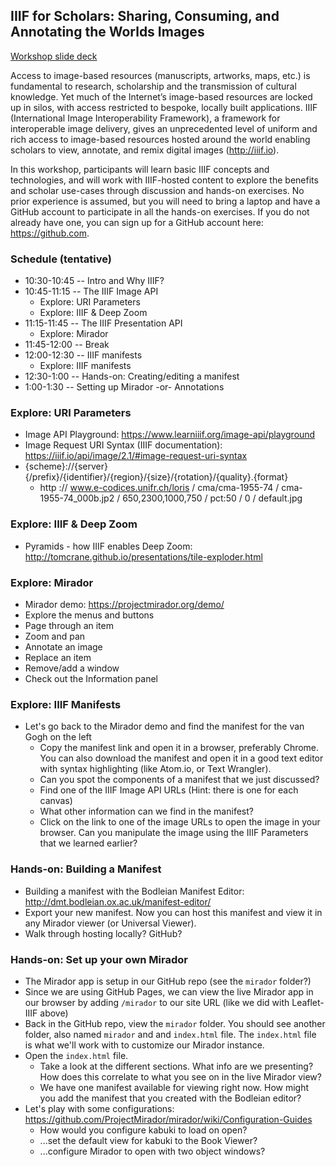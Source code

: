 ## IIIF for Scholars: Sharing, Consuming, and Annotating the Worlds Images

[Workshop slide deck](https://docs.google.com/presentation/d/e/2PACX-1vQFfsl0vXl0G9KnPZKlzJOABY_JSR-R2Q81331mI5Qp0cYUBAijbw8xjcGmYZ6dpAjONFvQuKjMXmP2/pub?start=false&loop=false&delayms=60000&slide=id.g48a2113b32_0_167)

Access to image-based resources (manuscripts, artworks, maps, etc.) is fundamental to research, scholarship and the transmission of cultural knowledge. Yet much of the Internet’s image-based resources are locked up in silos, with access restricted to bespoke, locally built applications. IIIF (International Image Interoperability Framework), a framework for interoperable image delivery, gives an unprecedented level of uniform and rich access to image-based resources hosted around the world enabling scholars to view, annotate, and remix digital images (http://iiif.io).

In this workshop, participants will learn basic IIIF concepts and technologies, and will work with IIIF-hosted content to explore the benefits and scholar use-cases through discussion and hands-on exercises. No prior experience is assumed, but you will need to bring a laptop and have a GitHub account to participate in all the hands-on exercises. If you do not already have one, you can sign up for a GitHub account here: https://github.com.

### Schedule (tentative)
* 10:30-10:45 -- Intro and Why IIIF?
* 10:45-11:15 -- The IIIF Image API
    * Explore: URI Parameters
    * Explore: IIIF & Deep Zoom
* 11:15-11:45 -- The IIIF Presentation API
    * Explore: Mirador
* 11:45-12:00 -- Break
* 12:00-12:30 -- IIIF manifests
    * Explore: IIIF manifests
* 12:30-1:00 -- Hands-on: Creating/editing a manifest
* 1:00-1:30 -- Setting up Mirador -or- Annotations

### Explore: URI Parameters
* Image API Playground: https://www.learniiif.org/image-api/playground
* Image Request URI Syntax (IIIF documentation): https://iiif.io/api/image/2.1/#image-request-uri-syntax
* {scheme}://{server}{/prefix}/{identifier}/{region}/{size}/{rotation}/{quality}.{format}
    * http :// www.e-codices.unifr.ch/loris / cma/cma-1955-74 / cma-1955-74_000b.jp2 / 650,2300,1000,750 / pct:50 / 0 / default.jpg

### Explore: IIIF & Deep Zoom
* Pyramids - how IIIF enables Deep Zoom: http://tomcrane.github.io/presentations/tile-exploder.html

### Explore: Mirador
* Mirador demo: https://projectmirador.org/demo/
* Explore the menus and buttons
* Page through an item
* Zoom and pan
* Annotate an image
* Replace an item
* Remove/add a window
* Check out the Information panel

### Explore: IIIF Manifests
* Let's go back to the Mirador demo and find the manifest for the van Gogh on the left
    * Copy the manifest link and open it in a browser, preferably Chrome. You can also download the manifest and open it in a good text editor with syntax highlighting (like Atom.io, or Text Wrangler).
    * Can you spot the components of a manifest that we just discussed?
    * Find one of the IIIF Image API URLs (Hint: there is one for each canvas)
    * What other information can we find in the manifest?
    * Click on the link to one of the image URLs to open the image in your browser. Can you manipulate the image using the IIIF Parameters that we learned earlier?

### Hands-on: Building a Manifest
* Building a manifest with the Bodleian Manifest Editor: http://dmt.bodleian.ox.ac.uk/manifest-editor/
* Export your new manifest. Now you can host this manifest and view it in any Mirador viewer (or Universal Viewer).
* Walk through hosting locally? GitHub?

### Hands-on: Set up your own Mirador
* The Mirador app is setup in our GitHub repo (see the `mirador` folder?)
* Since we are using GitHub Pages, we can view the live Mirador app in our browser by adding `/mirador` to our site URL (like we did with Leaflet-IIIF above)
* Back in the GitHub repo, view the `mirador` folder. You should see another folder, also named `mirador` and and `index.html` file. The `index.html` file is what we'll work with to customize our Mirador instance.
* Open the `index.html` file.
    * Take a look at the different sections. What info are we presenting? How does this correlate to what you see on in the live Mirador view?
    * We have one manifest available for viewing right now. How might you add the manifest that you created with the Bodleian editor?
* Let's play with some configurations: https://github.com/ProjectMirador/mirador/wiki/Configuration-Guides
    * How would you configure kabuki to load on open?
    * ...set the default view for kabuki to the Book Viewer?
    * ...configure Mirador to open with two object windows?
